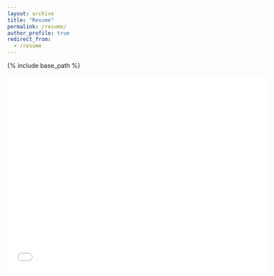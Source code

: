 ```yaml
---
layout: archive
title: "Resume"
permalink: /resume/
author_profile: true
redirect_from:
  - /resume
---
```


{% include base_path %}

<embed src="/files/resume.pdf" type="application/pdf" width="600px" height="450px" />